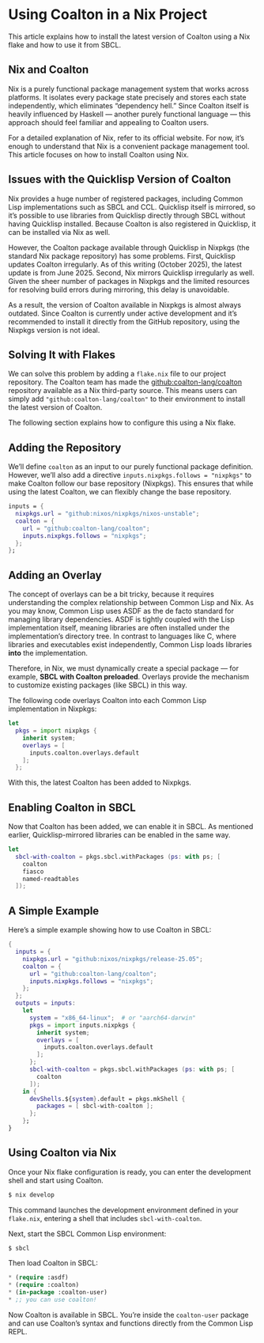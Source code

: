 # Using Coalton in a Nix Project

This article explains how to install the latest version of Coalton using a Nix flake and how to use it from SBCL.

## Nix and Coalton

Nix is a purely functional package management system that works across platforms.
It isolates every package state precisely and stores each state independently, which eliminates “dependency hell.”
Since Coalton itself is heavily influenced by Haskell — another purely functional language — this approach should feel familiar and appealing to Coalton users.

For a detailed explanation of Nix, refer to its official website.
For now, it’s enough to understand that Nix is a convenient package management tool.
This article focuses on how to install Coalton using Nix.

## Issues with the Quicklisp Version of Coalton

Nix provides a huge number of registered packages, including Common Lisp implementations such as SBCL and CCL.
Quicklisp itself is mirrored, so it’s possible to use libraries from Quicklisp directly through SBCL without having Quicklisp installed.
Because Coalton is also registered in Quicklisp, it can be installed via Nix as well.

However, the Coalton package available through Quicklisp in Nixpkgs (the standard Nix package repository) has some problems.
First, Quicklisp updates Coalton irregularly. As of this writing (October 2025), the latest update is from June 2025.
Second, Nix mirrors Quicklisp irregularly as well.
Given the sheer number of packages in Nixpkgs and the limited resources for resolving build errors during mirroring, this delay is unavoidable.

As a result, the version of Coalton available in Nixpkgs is almost always outdated.
Since Coalton is currently under active development and it’s recommended to install it directly from the GitHub repository, using the Nixpkgs version is not ideal.

## Solving It with Flakes

We can solve this problem by adding a `flake.nix` file to our project repository.
The Coalton team has made the [github:coalton-lang/coalton](https://github.com/coalton-lang/coalton) repository available as a Nix third-party source.
This means users can simply add `"github:coalton-lang/coalton"` to their environment to install the latest version of Coalton.

The following section explains how to configure this using a Nix flake.

## Adding the Repository

We’ll define `coalton` as an input to our purely functional package definition.
However, we’ll also add a directive `inputs.nixpkgs.follows = "nixpkgs"` to make Coalton follow our base repository (Nixpkgs).
This ensures that while using the latest Coalton, we can flexibly change the base repository.

```nix
inputs = {
  nixpkgs.url = "github:nixos/nixpkgs/nixos-unstable";
  coalton = {
    url = "github:coalton-lang/coalton";
    inputs.nixpkgs.follows = "nixpkgs";
  };
};
```

## Adding an Overlay

The concept of overlays can be a bit tricky, because it requires understanding the complex relationship between Common Lisp and Nix.
As you may know, Common Lisp uses ASDF as the de facto standard for managing library dependencies.
ASDF is tightly coupled with the Lisp implementation itself, meaning libraries are often installed under the implementation’s directory tree.
In contrast to languages like C, where libraries and executables exist independently, Common Lisp loads libraries **into** the implementation.

Therefore, in Nix, we must dynamically create a special package — for example, **SBCL with Coalton preloaded**.
Overlays provide the mechanism to customize existing packages (like SBCL) in this way.

The following code overlays Coalton into each Common Lisp implementation in Nixpkgs:

```nix
let
  pkgs = import nixpkgs {
    inherit system;
    overlays = [
      inputs.coalton.overlays.default
    ];
  };
```

With this, the latest Coalton has been added to Nixpkgs.

## Enabling Coalton in SBCL

Now that Coalton has been added, we can enable it in SBCL.
As mentioned earlier, Quicklisp-mirrored libraries can be enabled in the same way.

```nix
let
  sbcl-with-coalton = pkgs.sbcl.withPackages (ps: with ps; [
    coalton
    fiasco
    named-readtables
  ]);
```

## A Simple Example

Here’s a simple example showing how to use Coalton in SBCL:

```nix
{
  inputs = {
    nixpkgs.url = "github:nixos/nixpkgs/release-25.05";
    coalton = {
      url = "github:coalton-lang/coalton";
      inputs.nixpkgs.follows = "nixpkgs";
    };
  };
  outputs = inputs:
    let
      system = "x86_64-linux";  # or "aarch64-darwin"
      pkgs = import inputs.nixpkgs {
        inherit system;
        overlays = [
          inputs.coalton.overlays.default
        ];
      };
      sbcl-with-coalton = pkgs.sbcl.withPackages (ps: with ps; [
        coalton
      ]);
    in {
      devShells.${system}.default = pkgs.mkShell {
        packages = [ sbcl-with-coalton ];
      };
    };
}
```

## Using Coalton via Nix

Once your Nix flake configuration is ready, you can enter the development shell and start using Coalton.

```sh
$ nix develop
```

This command launches the development environment defined in your `flake.nix`, entering a shell that includes `sbcl-with-coalton`.

Next, start the SBCL Common Lisp environment:

```sh
$ sbcl
```

Then load Coalton in SBCL:

```lisp
* (require :asdf)
* (require :coalton)
* (in-package :coalton-user)
* ;; you can use coalton!
```

Now Coalton is available in SBCL.
You’re inside the `coalton-user` package and can use Coalton’s syntax and functions directly from the Common Lisp REPL.

